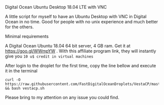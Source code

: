 Digital Ocean Ubuntu Desktop 18.04 LTE with VNC

A little script for myself to have an Ubuntu Desktop with VNC in Digital Ocean in no time. 
Good for people with no unix experience and much better for the others.

Minimal requirements

A Digital Ocean Ubuntu 18.04 64 bit server, 4 GB ram.
Get it at https://goo.gl/WWmpYW . 
With this affiliate program link, they will instantly give you `10 u$ credit in virtual machines`

After login to the droplet for the first time, copy the line bellow and execute it in the terminal

    curl -O https://raw.githubusercontent.com/FastDigitalOceanDroplets/VestaCP/master/vestacp.sh && bash vestacp.sh

Please bring to my attention on any issue you could find.
